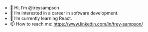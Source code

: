 - 👋 Hi, I’m @treysampson
- 👀 I’m interested in a career in software development.
- 🌱 I’m currently learning React.
- 📫 How to reach me: https://www.linkedin.com/in/trey-sampson/

<!---
treysampson/treysampson is a ✨ special ✨ repository because its `README.md` (this file) appears on your GitHub profile.
You can click the Preview link to take a look at your changes.
--->
